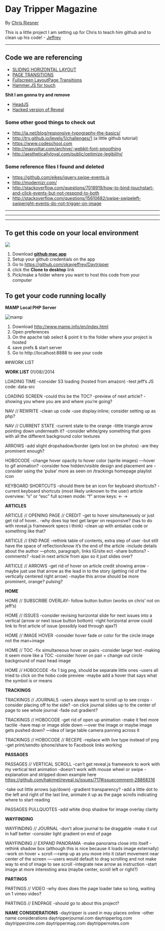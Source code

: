# Day Tripper Magazine
By [Chris Riesner](http://chrisriesner.com/)

This is a little project I am setting up for Chris to teach him github and to clean up his code! - [Jeffrey](http://jeffreylarrimore.com)

---

## Code we are referencing

- [SLIDING HORIZONTAL LAYOUT](http://tympanus.net/codrops/2013/09/05/sliding-horizontal-layout/)
- [PAGE TRANSITIONS](https://github.com/codrops/PageTransitions)
- [Fullscreen LayoutPage Transitions](https://github.com/codrops/FullscreenLayoutPageTransitions)
- [Hammer.JS for touch](http://eightmedia.github.io/hammer.js/)

**Shit I am gonna try and remove**
- [HeadJS](http://headjs.com/)
- [Hacked version of Reveal](https://github.com/hakimel/reveal.js)


### Some other good things to check out
- http://ia.net/blog/responsive-typography-the-basics/
- http://try.github.io/levels/1/challenges/1 (a little github tutorial)
- https://www.codeschool.com
- http://maxvoltar.com/archive/-webkit-font-smoothing
- http://aestheticallyloyal.com/public/optimize-legibility/

### Some reference files I found and deleted
- https://github.com/eikes/jquery.swipe-events.js
- http://modernizr.com/
- http://stackoverflow.com/questions/7018919/how-to-bind-touchstart-and-click-events-but-not-respond-to-both
- http://stackoverflow.com/questions/15610682/swipe-swipeleft-swiperight-events-do-not-trigger-on-image

---
---
---

## To get this code on your local environment

![](http://foryo.us.s3.amazonaws.com/random/okayjeffreyDaytripper_20140107_230833.png)

1. Download [**github mac app**](http://mac.github.com/)
2. Setup your github credentials on the app
3. Go to https://github.com/okayjeffrey/Daytripper
4. click the **Clone to desktop** link
5. Pick/make a folder where you want to host this code from your computer

## To get your code running locally

**MAMP Local PHP Server**

![](http://foryo.us.s3.amazonaws.com/random/MAMP_20140107_224209.png "mamp")

1. Download http://www.mamp.info/en/index.html
2. Open preferences 
3. On the apache tab select & point it to the folder where your project is hosted
4. save prefs & start server
5. Go to http://localhost:8888 to see your code





##WORK LIST


**WORK LIST**
01/08//2014



LOADING TIME
-consider S3 loading (hosted from amazon)
-test jeff’s JS code: data-src

LOADING SCREEN
-could this be the TOC?
-preview of next article?
-showing you where you are and where you’re going?


NAV // REWRITE
-clean up code
-use display:inline;
consider setting up as php?

NAV // CURRENT STATE
-current state to the orange
-little triangle arrow pointing down underneath it?
-consider white/grey something that goes with all the different background color textures


ARROWS
-add slight dropshadow/border (gets lost on bw photos)
-are they prominent enough?


HOBOCODE 
-change hover opacity to hover color (sprite images)
—hover to gif animation?
-consider how hidden/visible design and placement are
-consider using the ‘pulse’ more as seen on /trackings homepage playlist icon


KEYBOARD SHORTCUTS
-should there be an icon for keyboard shortcuts?
-current keyboard shortcuts (most likely unknown to the user)
article overview: “o” or “esc”
full screen mode: “f”
arrow keys: <- ->


**ARTICLES**

ARTICLE // OPENING PAGE // CREDIT
-get to hover simultaneously or just get rid of hover..
-why does top text get larger on responsive? (has to do with reveal.js framework specs i think)
-clean up with antialias code or something like that?

ARTICLE // END PAGE
-rethink table of contents, extra step of user
-but still have the space of reflection/know it’s the end of the article
-include details about the author
—photo, paragraph, links IG/site ect
-share buttons?
-comments? 
-load in next article from ajax so it just slides over?

ARTICLE // ARROWS 
-get rid of hover on article credit showing arrow
-maybe just use that arrow as the lead in to the story (getting rid of the vertically centered right arrow)
-maybe this arrow should be more prominent, orange? pulsing?



**HOME**

HOME // SUBSCRIBE OVERLAY- follow button button (works on chris’ not on jeff’s)

HOME // ISSUES
-consider revising horizontal slide for next issues into a vertical (arrow or next issue button bottom)
-right horizontal arrow could link to first article of issue (possibly load through ajax?)

HOME // IMAGE HOVER
-consider hover fade or color for the circle image not the man+image

HOME // TOC
-fix simultaneous hover on pairs
-consider larger text
-making it seem more like a TOC 
-consider hover on pair = change out circle background of mast head image

HOME // HOBOCODE 
-fix 1 big png, should be separate little ones
-users all tried to click on the hobo code preview 
-maybe add a hover that says what the symbol is or means



**TRACKINGS**

TRACKINGS // JOURNALS
-users always want to scroll up to see crops 
-consider placing off to the side?
-on click journal slides up to the center of page to see whole journal 
-fade out gradient? 


TRACKINGS // HOBOCODE
-get rid of open up animation 
-make it feel more tactile
-have map or image slide down 
—over the image or maybe image gets pushed down?
—idea of large table camera panning across it


TRACKINGS // HOBOCODE // RECEPE 
-replace with live type instead of png
-get print/sendto iphone/share to Facebook links working



**PASSAGES**

PASSAGES // VERTICAL SCROLL
-can’t get reveal.js framework to work with my vertical text animation 
-doesn’t work with mouse wheel or swipe
-explanation and stripped down example here
https://github.com/hakimel/reveal.js/issues/717#issuecomment-28868316

-take out little arrows (up/down)
-gradient transparency?
-add a little dot to the left and right of the last line, animate it up as the page scrolls indicating where to start reading


PASSAGES PULLQUOTES 
-add white drop shadow for image overlay clarity



**WAYFINDING**

WAYFINDING // JOURNAL 
-don’t allow journal to be draggable 
-make it cut in half better
-consider light gradient on end of page


WAYFINDING // EXPAND PANORAMA 
-make panorama close into itself
-rethink shadow box (although this is nice because it loads image externally)
-work on hover + scroll
—ramp up as you move into it (start movement near center of the screen
—-users would default to drag scrolling and not make way to end of image to see scroll
-integrate new arrow as instruction
-start image at more interesting area (maybe center, scroll left or right?)



**PARTINGS**

PARTINGS // VIDEO
-why does does the page loader take so long, waiting on 1 vimeo video?

PARTINGS // ENDPAGE
-should go to about this project?




**NAME CONSIDERATIONS**
-daytripper is used in may places online
-other name considerations
daytripperjournal.com
daytripperlog.com
daytripperzine.com
daytrippermag.com
daytrippernotes.com



